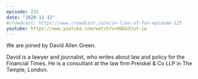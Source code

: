 ```yaml
---
episode: 231
date: "2020-11-12"
#crowdcast: https://www.crowdcast.io/e/in-lieu-of-fun-episode-125
youtube: https://www.youtube.com/watch?v=OQGkXJut-iw
---
```

We are joined by David Allen Green.

David is a lawyer and journalist, who writes about law and policy for the
Financial Times. He is a consultant at the law firm Preiskel & Co LLP in The
Temple, London.
